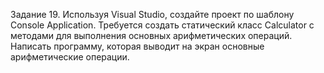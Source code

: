 Задание 19. Используя Visual Studio, создайте проект по шаблону Console Application.
Требуется создать статический класс Calculator с методами для выполнения основных арифметических операций.
Написать программу, которая выводит на экран основные арифметические операции.
